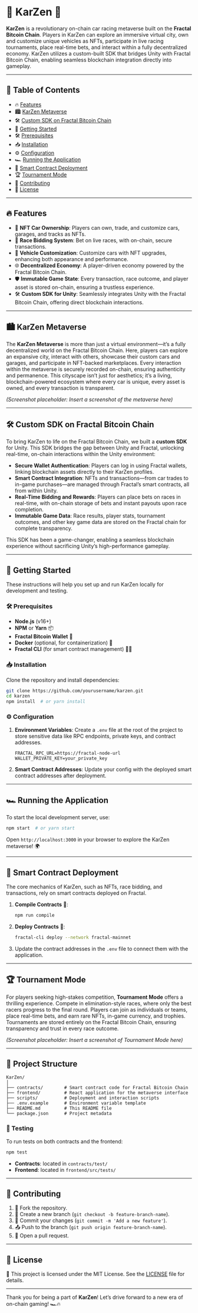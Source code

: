 # 🚗 KarZen 🚗

**KarZen** is a revolutionary on-chain car racing metaverse built on the **Fractal Bitcoin Chain**. Players in KarZen can explore an immersive virtual city, own and customize unique vehicles as NFTs, participate in live racing tournaments, place real-time bets, and interact within a fully decentralized economy. KarZen utilizes a custom-built SDK that bridges Unity with Fractal Bitcoin Chain, enabling seamless blockchain integration directly into gameplay.

---

## 📖 Table of Contents

- 🔥 [Features](#features)
- 🏙️ [KarZen Metaverse](#karzen-metaverse)
- 🛠️ [Custom SDK on Fractal Bitcoin Chain](#custom-sdk-on-fractal-bitcoin-chain)
- 🚀 [Getting Started](#getting-started)
- 🛠️ [Prerequisites](#prerequisites)
- 📥 [Installation](#installation)
- ⚙️ [Configuration](#configuration)
- 🏎️ [Running the Application](#running-the-application)
- 📜 [Smart Contract Deployment](#smart-contract-deployment)
- 🏆 [Tournament Mode](#tournament-mode)
- 🤝 [Contributing](#contributing)
- 📄 [License](#license)

---

## 🔥 Features

- 🚗 **NFT Car Ownership**: Players can own, trade, and customize cars, garages, and tracks as NFTs.
- 🎲 **Race Bidding System**: Bet on live races, with on-chain, secure transactions.
- 🔧 **Vehicle Customization**: Customize cars with NFT upgrades, enhancing both appearance and performance.
- 🌐 **Decentralized Economy**: A player-driven economy powered by the Fractal Bitcoin Chain.
- 🛡️ **Immutable Game State**: Every transaction, race outcome, and player asset is stored on-chain, ensuring a trustless experience.
- 🛠️ **Custom SDK for Unity**: Seamlessly integrates Unity with the Fractal Bitcoin Chain, offering direct blockchain interactions.

---

## 🏙️ KarZen Metaverse

The **KarZen Metaverse** is more than just a virtual environment—it’s a fully decentralized world on the Fractal Bitcoin Chain. Here, players can explore an expansive city, interact with others, showcase their custom cars and garages, and participate in NFT-backed marketplaces. Every interaction within the metaverse is securely recorded on-chain, ensuring authenticity and permanence. This cityscape isn’t just for aesthetics; it’s a living, blockchain-powered ecosystem where every car is unique, every asset is owned, and every transaction is transparent.

*(Screenshot placeholder: Insert a screenshot of the metaverse here)*

---

## 🛠️ Custom SDK on Fractal Bitcoin Chain

To bring KarZen to life on the Fractal Bitcoin Chain, we built a **custom SDK** for Unity. This SDK bridges the gap between Unity and Fractal, unlocking real-time, on-chain interactions within the Unity environment:

- **Secure Wallet Authentication**: Players can log in using Fractal wallets, linking blockchain assets directly to their KarZen profiles.
- **Smart Contract Integration**: NFTs and transactions—from car trades to in-game purchases—are managed through Fractal’s smart contracts, all from within Unity.
- **Real-Time Bidding and Rewards**: Players can place bets on races in real-time, with on-chain storage of bets and instant payouts upon race completion.
- **Immutable Game Data**: Race results, player stats, tournament outcomes, and other key game data are stored on the Fractal chain for complete transparency.

This SDK has been a game-changer, enabling a seamless blockchain experience without sacrificing Unity’s high-performance gameplay.

---

## 🚀 Getting Started

These instructions will help you set up and run KarZen locally for development and testing.

### 🛠️ Prerequisites

- **Node.js** (v16+)
- **NPM** or **Yarn** 📦
- **Fractal Bitcoin Wallet** 💼
- **Docker** (optional, for containerization) 🐳
- **Fractal CLI** (for smart contract management) 🧑‍💻

### 📥 Installation

Clone the repository and install dependencies:

```bash
git clone https://github.com/yourusername/karzen.git
cd karzen
npm install  # or yarn install
```

### ⚙️ Configuration

1. **Environment Variables**: Create a `.env` file at the root of the project to store sensitive data like RPC endpoints, private keys, and contract addresses.

   ```plaintext
   FRACTAL_RPC_URL=https://fractal-node-url
   WALLET_PRIVATE_KEY=your_private_key
   ```

2. **Smart Contract Addresses**: Update your config with the deployed smart contract addresses after deployment.

---

## 🏎️ Running the Application

To start the local development server, use:

```bash
npm start  # or yarn start
```

Open `http://localhost:3000` in your browser to explore the KarZen metaverse! 🌍

---

## 📜 Smart Contract Deployment

The core mechanics of KarZen, such as NFTs, race bidding, and transactions, rely on smart contracts deployed on Fractal.

1. **Compile Contracts** 📜:

   ```bash
   npm run compile
   ```

2. **Deploy Contracts** 🚀:

   ```bash
   fractal-cli deploy --network fractal-mainnet
   ```

3. Update the contract addresses in the `.env` file to connect them with the application.

---

## 🏆 Tournament Mode

For players seeking high-stakes competition, **Tournament Mode** offers a thrilling experience. Compete in elimination-style races, where only the best racers progress to the final round. Players can join as individuals or teams, place real-time bets, and earn rare NFTs, in-game currency, and trophies. Tournaments are stored entirely on the Fractal Bitcoin Chain, ensuring transparency and trust in every race outcome.

*(Screenshot placeholder: Insert a screenshot of Tournament Mode here)*

---

## 📁 Project Structure

```
KarZen/
│
├── contracts/        # Smart contract code for Fractal Bitcoin Chain
├── frontend/         # React application for the metaverse interface
├── scripts/          # Deployment and interaction scripts
├── .env.example      # Environment variable template
├── README.md         # This README file
└── package.json      # Project metadata
```

### 🧪 Testing

To run tests on both contracts and the frontend:

```bash
npm test
```

- **Contracts**: located in `contracts/test/`
- **Frontend**: located in `frontend/src/tests/`

---

## 🤝 Contributing

1. 🍴 Fork the repository.
2. 🌱 Create a new branch (`git checkout -b feature-branch-name`).
3. 📝 Commit your changes (`git commit -m 'Add a new feature'`).
4. 📤 Push to the branch (`git push origin feature-branch-name`).
5. 🔄 Open a pull request.

---

## 📄 License

📜 This project is licensed under the MIT License. See the [LICENSE](LICENSE) file for details.

---

Thank you for being a part of **KarZen**! Let’s drive forward to a new era of on-chain gaming! 🏎️🔥
